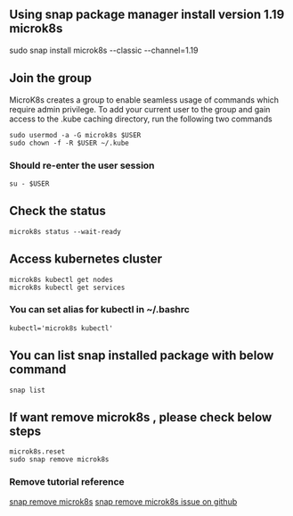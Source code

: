 ## Using snap package manager install version 1.19 microk8s
sudo snap install microk8s --classic --channel=1.19

## Join the group
MicroK8s creates a group to enable seamless usage of commands which require admin privilege. To add your current user to the group and gain access to the .kube caching directory, run the following two commands
```
sudo usermod -a -G microk8s $USER
sudo chown -f -R $USER ~/.kube
```
### Should re-enter the user session
```
su - $USER
```

## Check the status
```
microk8s status --wait-ready
```

## Access kubernetes cluster
```
microk8s kubectl get nodes
microk8s kubectl get services
```
### You can set alias for kubectl in ~/.bashrc
```
kubectl='microk8s kubectl'
```

## You can list snap installed package with below command
```
snap list
```
## If want remove microk8s , please check below steps
```
microk8s.reset
sudo snap remove microk8s
```
### Remove tutorial reference
[snap remove microk8s](https://codefresh.io/kubernetes-tutorial/local-kubernetes-linux-minikube-vs-microk8s/)
[snap remove microk8s issue on github](https://github.com/ubuntu/microk8s/issues/58)
